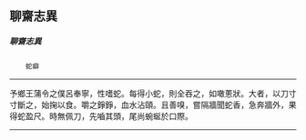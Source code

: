 

## 聊齋志異

##### 聊齋志異
　　`蛇癖`

* * *

予鄉王蒲令之僕呂奉寧，性嗜蛇。每得小蛇，則全吞之，如噉蔥狀。大者，以刀寸寸斷之，始掬以食。嚼之錚錚，血水沾頤。且善嗅，嘗隔牆聞蛇香，急奔牆外，果得蛇盈尺。時無佩刀，先嚙其頭，尾尚蜿蜒於口際。

* * *


